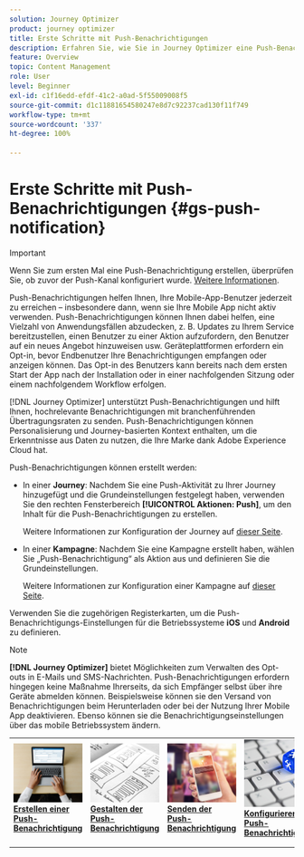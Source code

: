 ```yaml
---
solution: Journey Optimizer
product: journey optimizer
title: Erste Schritte mit Push-Benachrichtigungen
description: Erfahren Sie, wie Sie in Journey Optimizer eine Push-Benachrichtigung erstellen
feature: Overview
topic: Content Management
role: User
level: Beginner
exl-id: c1f16edd-efdf-41c2-a0ad-5f55009008f5
source-git-commit: d1c11881654580247e8d7c92237cad130f11f749
workflow-type: tm+mt
source-wordcount: '337'
ht-degree: 100%

---
```


# Erste Schritte mit Push-Benachrichtigungen {#gs-push-notification}

>[!IMPORTANT]
>
>Wenn Sie zum ersten Mal eine Push-Benachrichtigung erstellen, überprüfen Sie, ob zuvor der Push-Kanal konfiguriert wurde. [Weitere Informationen](push-gs.md).

Push-Benachrichtigungen helfen Ihnen, Ihre Mobile-App-Benutzer jederzeit zu erreichen – insbesondere dann, wenn sie Ihre Mobile App nicht aktiv verwenden. Push-Benachrichtigungen können Ihnen dabei helfen, eine Vielzahl von Anwendungsfällen abzudecken, z. B. Updates zu Ihrem Service bereitzustellen, einen Benutzer zu einer Aktion aufzufordern, den Benutzer auf ein neues Angebot hinzuweisen usw. Geräteplattformen erfordern ein Opt-in, bevor Endbenutzer Ihre Benachrichtigungen empfangen oder anzeigen können. Das Opt-in des Benutzers kann bereits nach dem ersten Start der App nach der Installation oder in einer nachfolgenden Sitzung oder einem nachfolgendem Workflow erfolgen.

[!DNL Journey Optimizer] unterstützt Push-Benachrichtigungen und hilft Ihnen, hochrelevante Benachrichtigungen mit branchenführenden Übertragungsraten zu senden. Push-Benachrichtigungen können Personalisierung und Journey-basierten Kontext enthalten, um die Erkenntnisse aus Daten zu nutzen, die Ihre Marke dank Adobe Experience Cloud hat.

Push-Benachrichtigungen können erstellt werden:

* In einer **Journey**: Nachdem Sie eine Push-Aktivität zu Ihrer Journey hinzugefügt und die Grundeinstellungen festgelegt haben, verwenden Sie den rechten Fensterbereich **[!UICONTROL Aktionen: Push]**, um den Inhalt für die Push-Benachrichtigungen zu erstellen.

   Weitere Informationen zur Konfiguration der Journey auf [dieser Seite](../building-journeys/journey-gs.md).

* In einer **Kampagne**: Nachdem Sie eine Kampagne erstellt haben, wählen Sie „Push-Benachrichtigung“ als Aktion aus und definieren Sie die Grundeinstellungen.

   Weitere Informationen zur Konfiguration einer Kampagne auf [dieser Seite](../campaigns/create-campaign.md#configure).

Verwenden Sie die zugehörigen Registerkarten, um die Push-Benachrichtigungs-Einstellungen für die Betriebssysteme **iOS** und **Android** zu definieren.

>[!NOTE]
>
>**[!DNL Journey Optimizer]** bietet Möglichkeiten zum Verwalten des Opt-outs in E-Mails und SMS-Nachrichten. Push-Benachrichtigungen erfordern hingegen keine Maßnahme Ihrerseits, da sich Empfänger selbst über ihre Geräte abmelden können. Beispielsweise können sie den Versand von Benachrichtigungen beim Herunterladen oder bei der Nutzung Ihrer Mobile App deaktivieren. Ebenso können sie die Benachrichtigungseinstellungen über das mobile Betriebssystem ändern.

<table style="table-layout:fixed"><tr style="border: 0;">
<td>
<a href="create-push.md">
<img alt="Lead" src="../assets/do-not-localize/push-create.jpeg">
</a>
<div><a href="create-push.md"><strong>Erstellen einer Push-Benachrichtigung</strong>
</div>
<p>
</td>
<td>
<a href="design-push.md">
<img alt="Gelegentlich" src="../assets/do-not-localize/push-design.jpg">
</a>
<div>
<a href="design-push.md"><strong>Gestalten der Push-Benachrichtigung</strong></a>
</div>
<p></td>
<td>
<a href="send-push.md">
<img alt="Validierung" src="../assets/do-not-localize/push-sending.jpg">
</a>
<div>
<a href="send-push.md"><strong>Senden der Push-Benachrichtigung</strong></a>
</div>
<p>
</td>
<td>
<a href="push-gs.md">
<img alt="Validierung" src="../assets/do-not-localize/push-config.jpg">
</a>
<div>
<a href="push-gs.md"><strong>Konfigurieren von Push-Benachrichtigungen</strong></a>
</div>
<p>
</td>
</tr></table>
